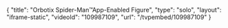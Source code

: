 {
    "title": "Orbotix Spider-Man&trade;App-Enabled Figure",
    "type": "solo",
    "layout": "iframe-static",
    "videoId": "109987109",
    "url": "\/tvpembed\/109987109"
}
